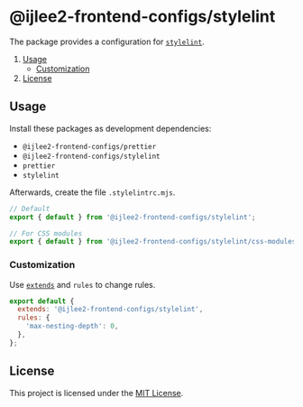 # @ijlee2-frontend-configs/stylelint

The package provides a configuration for [`stylelint`](https://stylelint.io/user-guide/rules/).

1. [Usage](#usage)
    - [Customization](#customization)
1. [License](#license)


## Usage

Install these packages as development dependencies:

- `@ijlee2-frontend-configs/prettier`
- `@ijlee2-frontend-configs/stylelint`
- `prettier`
- `stylelint`

Afterwards, create the file `.stylelintrc.mjs`.

```js
// Default
export { default } from '@ijlee2-frontend-configs/stylelint';

// For CSS modules
export { default } from '@ijlee2-frontend-configs/stylelint/css-modules';
```


### Customization

Use [`extends`](https://stylelint.io/user-guide/configure/#extends) and `rules` to change rules.

```js
export default {
  extends: '@ijlee2-frontend-configs/stylelint',
  rules: {
    'max-nesting-depth': 0,
  },
};
```


## License

This project is licensed under the [MIT License](./LICENSE.md).
